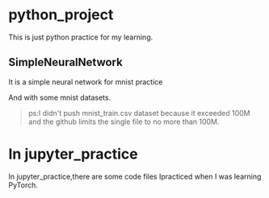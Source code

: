 # python_project

This is just python practice for my learning.

## SimpleNeuralNetwork 
It is a simple neural network for mnist practice

And with some mnist datasets.

>ps:I didn't push mnist_train.csv dataset because it exceeded 100M and the github limits the single file to no more than 100M.

# In jupyter_practice

In jupyter_practice,there are some  code files Ipracticed when I was learning PyTorch.